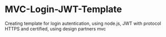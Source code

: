 # MVC-Login-JWT-Template
Creating template for login autentication, using node.js, JWT with protocol HTTPS and certified, using design partners mvc
